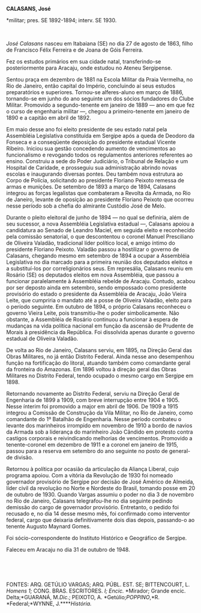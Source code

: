 **CALASANS, José**

\*militar; pres. SE 1892-1894; interv. SE 1930.

 

*José Calasans* nasceu em Itabaiana (SE) no dia 27 de agosto de 1863,
filho de Francisco Félix Ferreira e de Joana de Góis Ferreira.

Fez os estudos primários em sua cidade natal, transferindo-se
posteriormente para Aracaju, onde estudou no Ateneu Sergipense.

Sentou praça em dezembro de 1881 na Escola Militar da Praia Vermelha, no
Rio de Janeiro, então capital do Império, concluindo aí seus estudos
preparatórios e superiores. Tornou-se alferes-aluno em março de 1886,
tornando-se em junho do ano seguinte um dos sócios fundadores do Clube
Militar. Promovido a segundo-tenente em janeiro de 1889 — ano em que fez
o curso de engenharia militar —, chegou a primeiro-tenente em janeiro de
1890 e a capitão em abril de 1892.

Em maio desse ano foi eleito presidente de seu estado natal pela
Assembléia Legislativa constituída em Sergipe após a queda de Deodoro da
Fonseca e a conseqüente deposição do presidente estadual Vicente
Ribeiro. Iniciou sua gestão concedendo aumento de vencimentos ao
funcionalismo e revogando todos os regulamentos anteriores referentes ao
ensino. Construiu a sede do Poder Judiciário, o Tribunal de Relação e um
Hospital de Caridade, e prosseguiu sua administração abrindo novas
escolas e inaugurando diversas pontes. Deu também nova estrutura ao
Corpo de Polícia, solicitando ao presidente Floriano Peixoto remessa de
armas e munições. De setembro de 1893 a março de 1894, Calasans integrou
as forças legalistas que combateram a Revolta da Armada, no Rio de
Janeiro, levante de oposição ao presidente Floriano Peixoto que ocorreu
nesse período sob a chefia do almirante Custódio José de Melo.

Durante o pleito eleitoral de junho de 1894 — no qual se definiria, além
de seu sucessor, a nova Assembléia Legislativa estadual —, Calasans
apoiou a candidatura ao Senado de Leandro Maciel, em seguida eleito e
reconhecido pela comissão senatorial, o que descontentou o coronel
Manuel Presciliano de Oliveira Valadão, tradicional líder político
local, e amigo íntimo do presidente Floriano Peixoto. Valadão passou a
hostilizar o governo de Calasans, chegando mesmo em setembro de 1894 a
ocupar a Assembléia Legislativa no dia marcado para a primeira reunião
dos deputados eleitos e a substituí-los por correligionários seus. Em
represália, Calasans reuniu em Rosário (SE) os deputados eleitos em nova
Assembléia, que passou a funcionar paralelamente à Assembléia rebelde de
Aracaju. Contudo, acabou por ser deposto ainda em setembro, sendo
empossado como presidente provisório do estado o presidente da
Assembléia de Aracaju, João Vieira Leite, que cumpriria o mandato até a
posse de Oliveira Valadão, eleito para o período seguinte. Em outubro de
1894, o próprio Calasans reconheceu o governo Vieira Leite, pois
transmitiu-lhe o poder simbolicamente. Não obstante, a Assembléia de
Rosário continuou a funcionar à espera de mudanças na vida política
nacional em função da ascensão de Prudente de Morais à presidência da
República. Foi dissolvida apenas durante o governo estadual de Oliveira
Valadão.

De volta ao Rio de Janeiro, Calasans serviu, em 1895, na Direção Geral
das Obras Militares, no já então Distrito Federal. Ainda nesse ano
desempenhou função na fortificação do litoral, atuando também como
comandante geral da fronteira do Amazonas. Em 1896 voltou à direção
geral das Obras Militares no Distrito Federal, tendo ocupado o mesmo
cargo em Sergipe em 1898.

Retornando novamente ao Distrito Federal, serviu na Direção Geral de
Engenharia de 1899 a 1909, com breve interrupção entre 1904 e 1905.
Nesse ínterim foi promovido a major em abril de 1906. De 1909 a 1915
integrou a Comissão de Construção da Vila Militar, no Rio de Janeiro,
como comandante do 1º Batalhão de Engenharia. Nesse período combateu o
levante dos marinheiros irrompido em novembro de 1910 a bordo de navios
da Armada sob a liderança do marinheiro João Cândido em protesto contra
castigos corporais e reivindicando melhorias de vencimentos. Promovido a
tenente-coronel em dezembro de 1911 e a coronel em janeiro de 1915,
passou para a reserva em setembro do ano seguinte no posto de general-de
divisão.

Retornou à política por ocasião da articulação da Aliança Liberal, cujo
programa apoiou. Com a vitória da Revolução de 1930 foi nomeado
governador provisório de Sergipe por decisão de José Américo de Almeida,
líder civil da revolução no Norte e Nordeste do Brasil, tomando posse em
20 de outubro de 1930. Quando Vargas assumiu o poder no dia 3 de
novembro no Rio de Janeiro, Calasans telegrafou-lhe no dia seguinte
pedindo demissão do cargo de governador provisório. Entretanto, o pedido
foi recusado e, no dia 14 desse mesmo mês, foi confirmado como
interventor federal, cargo que deixaria definitivamente dois dias
depois, passando-o ao tenente Augusto Maynard Gomes.

Foi sócio-correspondente do Instituto Histórico e Geográfico de Sergipe.

Faleceu em Aracaju no dia 31 de outubro de 1948.

 

 

FONTES: ARQ. GETÚLIO VARGAS; ARQ. PÚBL. EST. SE; BITTENCOURT, L.
*Homens* *1;* CONG. BRAS. ESCRITORES. *I; Encic.* *Mirador; Grande
encic. Delta;*GUARANÁ, M.*Dic*.; PEIXOTO, A. *Getúlio;*POPPINO*,*R.
*Federal;*WYNNE, J.*****História.*

 
